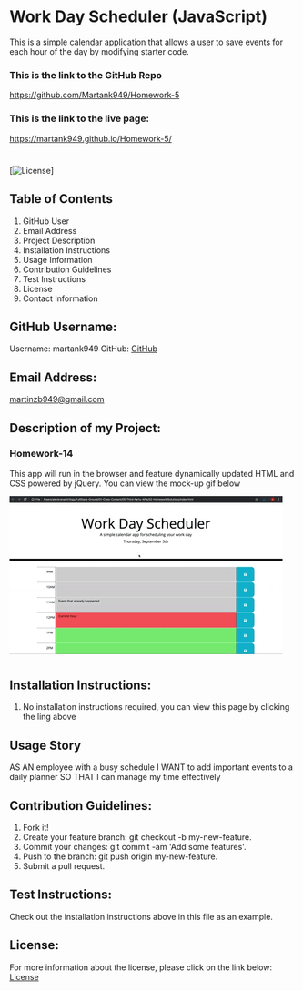 # Work Day Scheduler (JavaScript)

This is a simple calendar application that allows a user to save events for each hour of the day by modifying starter code.

### This is the link to the GitHub Repo

https://github.com/Martank949/Homework-5

### This is the link to the live page:

https://martank949.github.io/Homework-5/

#

[![License](https://img.shields.io/badge/License-Apache-blue.svg "License Badge")]

## Table of Contents

1. GitHub User
2. Email Address
3. Project Description
4. Installation Instructions
5. Usage Information
6. Contribution Guidelines
7. Test Instructions
8. License
9. Contact Information

## GitHub Username:

Username: martank949
GitHub: [GitHub](https://github.com/martank949)

## Email Address:

martinzb949@gmail.com

## Description of my Project:

### Homework-14

This app will run in the browser and feature dynamically updated HTML and CSS powered by jQuery. You can view the mock-up gif below

![day planner demo](./Assets/05-third-party-apis-homework-demo.gif)

#

## Installation Instructions:

1. No installation instructions required, you can view this page by clicking the ling above

## Usage Story

AS AN employee with a busy schedule
I WANT to add important events to a daily planner
SO THAT I can manage my time effectively

## Contribution Guidelines:

1. Fork it!
2. Create your feature branch: git checkout -b my-new-feature.
3. Commit your changes: git commit -am 'Add some features'.
4. Push to the branch: git push origin my-new-feature.
5. Submit a pull request.

## Test Instructions:

Check out the installation instructions above in this file as an example.

## License:

For more information about the license, please click on the link below:
[License](https://opensource.org/licenses/Apache)
